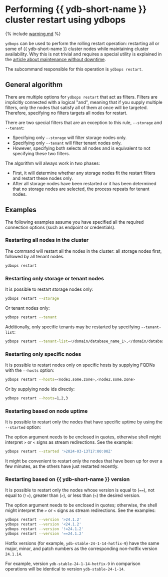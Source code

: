 # Performing {{ ydb-short-name }} cluster restart using ydbops

{% include [warning.md](_includes/warning.md) %}

`ydbops` can be used to perform the rolling restart operation: restarting all or some of {{ ydb-short-name }} cluster nodes while maintaining cluster availability. Why this is not trivial and requires a special utility is explained in the [article about maintenance without downtime](../../devops/concepts/maintenance-without-downtime.md).

The subcommand responsible for this operation is `ydbops restart`.

## General algorithm

There are multiple options for `ydbops restart` that act as filters. Filters are implicitly connected with a logical "and", meaning that if you supply multiple filters, only the nodes that satisfy all of them at once will be targeted. Therefore, specifying no filters targets all nodes for restart.

There are two special filters that are an exception to this rule, `--storage` and `--tenant`:

- Specifying only `--storage` will filter storage nodes only.
- Specifying only `--tenant` will filter tenant nodes only.
- However, specifying both selects all nodes and is equivalent to not specifying these two filters.

The algorithm will always work in two phases:

- First, it will determine whether any storage nodes fit the restart filters and restart these nodes only.
- After all storage nodes have been restarted or it has been determined that no storage nodes are selected, the process repeats for tenant nodes.

## Examples

The following examples assume you have specified all the required connection options (such as endpoint or credentials).

### Restarting all nodes in the cluster

The command will restart all the nodes in the cluster: all storage nodes first, followed by all tenant nodes.

```bash
ydbops restart
```

### Restarting only storage or tenant nodes

It is possible to restart storage nodes only:

```bash
ydbops restart --storage
```

Or tenant nodes only:

```bash
ydbops restart --tenant
```

Additionally, only specific tenants may be restarted by specifying `--tenant-list`:

```bash
ydbops restart --tenant-list=</domain/database_name_1>,</domain/database_name_2>,...
```

### Restarting only specific nodes

It is possible to restart nodes only on specific hosts by supplying FQDNs with the `--hosts` option:

```bash
ydbops restart --hosts=<node1.some.zone>,<node2.some.zone>
```

Or by supplying node ids directly:

```bash
ydbops restart --hosts=1,2,3
```

### Restarting based on node uptime

It is possible to restart only the nodes that have specific uptime by using the `--started` option:

The option argument needs to be enclosed in quotes, otherwise shell might interpret `>` or `<` signs as stream redirections. See the example:

```bash
ydbops restart --started '>2024-03-13T17:00:00Z'
```

It might be convenient to restart only the nodes that have been up for over a few minutes, as the others have just restarted recently.

### Restarting based on {{ ydb-short-name }} version

It is possible to restart only the nodes whose version is equal to (`==`), not equal to (`!=`), greater than (`>`), or less than (`<`) the desired version.

The option argument needs to be enclosed in quotes; otherwise, the shell might interpret the `>` or `<` signs as stream redirections. See the examples:

```bash
ydbops restart --version '>24.1.2'
ydbops restart --version '<24.1.2'
ydbops restart --version '!=24.1.2'
ydbops restart --version '==24.1.2'
```

Hotfix versions (for example, `ydb-stable-24-1-14-hotfix-9`) have the same major, minor, and patch numbers as the corresponding non-hotfix version `24.1.14`.

For example, version `ydb-stable-24-1-14-hotfix-9` in comparison operations will be identical to version `ydb-stable-24-1-14`.

